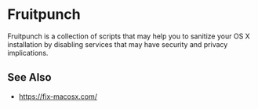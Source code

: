 # Fruitpunch

Fruitpunch is a collection of scripts that may help you to sanitize your OS X
installation by disabling services that may have security and privacy
implications.

## See Also

- https://fix-macosx.com/
